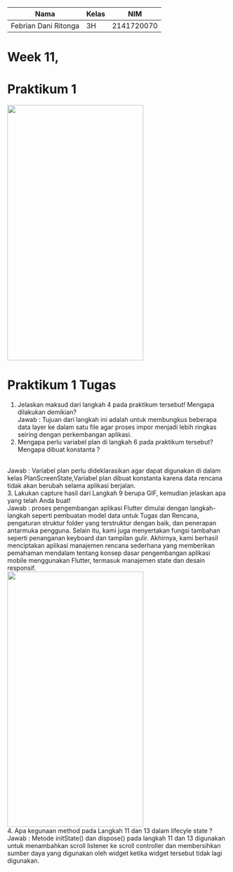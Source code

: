 | Nama | Kelas | NIM |
| ---- | ---- | ---- |
| Febrian Dani Ritonga | 3H | 2141720070|

# Week 11,
# Praktikum 1
<img src="https://github.com/daniertg/2141720070-mobile-2023/assets/87335182/0a3e5d03-468c-4c87-816c-2e000bc1bc42" width="310" height="580"><br>

# Praktikum 1 Tugas
1. Jelaskan maksud dari langkah 4 pada praktikum tersebut! Mengapa dilakukan demikian?<br>
Jawab : Tujuan dari langkah ini adalah untuk membungkus beberapa data layer ke dalam satu file agar proses impor menjadi lebih ringkas seiring dengan perkembangan aplikasi.<br>
2. Mengapa perlu variabel plan di langkah 6 pada praktikum tersebut? Mengapa dibuat konstanta ?
<br>
Jawab : Variabel plan perlu dideklarasikan agar dapat digunakan di dalam kelas PlanScreenState,Variabel plan dibuat konstanta karena data rencana tidak akan berubah selama aplikasi berjalan.<br>
3. Lakukan capture hasil dari Langkah 9 berupa GIF, kemudian jelaskan apa yang telah Anda buat!
<br>
Jawab :
proses pengembangan aplikasi Flutter dimulai dengan langkah-langkah seperti pembuatan model data untuk Tugas dan Rencana, pengaturan struktur folder yang terstruktur dengan baik, dan penerapan antarmuka pengguna. Selain itu, kami juga menyertakan fungsi tambahan seperti penanganan keyboard dan tampilan gulir. Akhirnya, kami berhasil menciptakan aplikasi manajemen rencana sederhana yang memberikan pemahaman mendalam tentang konsep dasar pengembangan aplikasi mobile menggunakan Flutter, termasuk manajemen state dan desain responsif.<br>
<img src="https://github.com/daniertg/2141720070-mobile-2023/assets/87335182/60e11a4e-dd0e-4bb2-b99d-deeb5b1eac2c" width="310" height="580"><br>
4. Apa kegunaan method pada Langkah 11 dan 13 dalam lifecyle state ?
<br>
Jawab : Metode initState() dan dispose() pada langkah 11 dan 13 digunakan untuk menambahkan scroll listener ke scroll controller dan membersihkan sumber daya yang digunakan oleh widget ketika widget tersebut tidak lagi digunakan.<br>